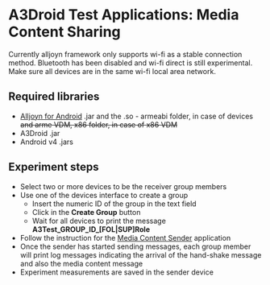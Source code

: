 # A3Droid Test Applications: Media Content Sharing

Currently alljoyn framework only supports wi-fi as a stable connection method. Bluetooth has been disabled and wi-fi direct is still experimental. Make sure all devices are in the same wi-fi local area network.

## Required libraries

* [Alljoyn for Android](https://allseenalliance.org/framework/download) .jar and the .so - armeabi folder, in case of devices ~~and arme VDM, x86 folder, in case of x86 VDM~~
* A3Droid .jar
* Android v4 .jars

## Experiment steps

* Select two or more devices to be the receiver group members
* Use one of the devices interface to create a group
  * Insert the numeric ID of the group in the text field
  * Click in the **Create Group** button
  * Wait for all devices to print the message **A3Test_GROUP_ID_[FOL|SUP]Role**
* Follow the instruction for the [Media Content Sender](https://github.com/danilomendonca/A3Droid_Test_MCS_Sender) application
* Once the sender has started sending messages, each group member will print log messages indicating the arrival of the hand-shake message and also the media content message
* Experiment measurements are saved in the sender device
